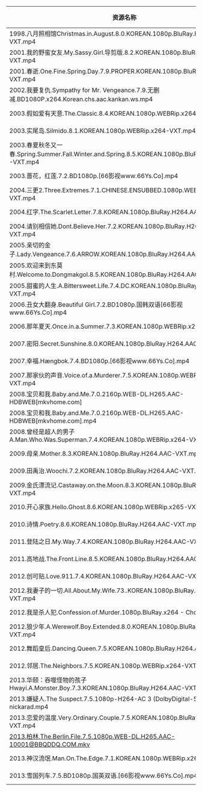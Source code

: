 | 资源名称                                                                                       | 分享链接                                      | 发布时间       |
| ------------------------------------------------------------------------------------------ | ----------------------------------------- | ---------- |
| 1998.八月照相馆Christmas.in.August.8.0.KOREAN.1080p.BluRay.H264.AAC-VXT.mp4                     | https://www.aliyundrive.com/s/42QQzxjcgju | 2023-02-07 |
| 2001.我的野蛮女友.My.Sassy.Girl.导剪版.8.2.KOREAN.1080p.BluRay.H264.AAC-VXT.mp4                     | https://www.aliyundrive.com/s/hbDp5qwUdDC | 2023-02-07 |
| 2001.春逝.One.Fine.Spring.Day.7.9.PROPER.KOREAN.1080p.BluRay.H264.AAC-VXT.mp4                | https://www.aliyundrive.com/s/5Q9DjpVUQAQ | 2023-02-07 |
| 2002.我要复仇.Sympathy for Mr. Vengeance.7.9.无删减.BD1080P.x264.Korean.chs.aac.kankan.ws.mp4     | https://www.aliyundrive.com/s/Xw1nvz3MGPn | 2023-02-07 |
| 2003.假如爱有天意.The.Classic.8.4.KOREAN.1080p.WEBRip.x264-RARBG.mp4                             | https://www.aliyundrive.com/s/S5VyXhcUoTj | 2023-02-07 |
| 2003.实尾岛.Silmido.8.1.KOREAN.1080p.WEBRip.x264-VXT.mp4                                      | https://www.aliyundrive.com/s/6p5ZMffFaFp | 2023-02-07 |
| 2003.春夏秋冬又一春.Spring.Summer.Fall.Winter.and.Spring.8.5.KOREAN.1080p.BluRay.H264.AAC-VXT.mp4 | https://www.aliyundrive.com/s/ARo8iCRpzEb | 2023-02-07 |
| 2003.蔷花，红莲.7.2.BD1080p.[66影视www.66Ys.Co].mp4                                               | https://www.aliyundrive.com/s/3KuF1papCiH | 2023-02-07 |
| 2004.三更2.Three.Extremes.7.1.CHINESE.ENSUBBED.1080p.WEBRip.x264-VXT.mp4                     | https://www.aliyundrive.com/s/SD1Q4Jeg77y | 2023-02-07 |
| 2004.红字.The.Scarlet.Letter.7.8.KOREAN.1080p.BluRay.H264.AAC-VXT.mp4                        | https://www.aliyundrive.com/s/a41tnTWAG8X | 2023-02-07 |
| 2004.请别相信她.Dont.Believe.Her.7.2.KOREAN.1080p.BluRay.H264.AAC-VXT.mp4                       | https://www.aliyundrive.com/s/SLBjaRJGFfn | 2023-02-07 |
| 2005.亲切的金子.Lady.Vengeance.7.6.ARROW.KOREAN.1080p.BluRay.H264.AAC-VXT.mp4                   | https://www.aliyundrive.com/s/6D2C93T6JFJ | 2023-02-07 |
| 2005.欢迎来到东莫村.Welcome.to.Dongmakgol.8.5.KOREAN.1080p.BluRay.H264.AAC-VXT.mp4                | https://www.aliyundrive.com/s/gZ6tUPnNVPX | 2023-02-07 |
| 2005.甜蜜的人生.A.Bittersweet.Life.7.4.DC.KOREAN.1080p.BluRay.H264.AAC-VXT.mp4                  | https://www.aliyundrive.com/s/mUsRXePQK3s | 2023-02-07 |
| 2006.丑女大翻身.Beautiful Girl.7.2.BD1080p.国韩双语[66影视www.66Ys.Co].mp4                            | https://www.aliyundrive.com/s/uRcwRuvE5CH | 2023-02-07 |
| 2006.那年夏天.Once.in.a.Summer.7.3.KOREAN.1080p.WEBRip.x265-VXT.mp4                            | https://www.aliyundrive.com/s/xRhVXHNA8JK | 2023-02-07 |
| 2007.密阳.Secret.Sunshine.8.0.KOREAN.1080p.BluRay.H264.AAC-VXT.mp4                           | https://www.aliyundrive.com/s/KrzwwnDnQ7S | 2023-02-07 |
| 2007.幸福.Hængbok.7.4.BD1080p.[66影视www.66Ys.Co].mp4                                          | https://www.aliyundrive.com/s/vDrD69WpUYS | 2023-02-07 |
| 2007.那家伙的声音.Voice.of.a.Murderer.7.5.KOREAN.1080p.WEBRip.x264-VXT.mp4                       | https://www.aliyundrive.com/s/AvoHCyvEbzJ | 2023-02-07 |
| 2008.宝贝和我.Baby.and.Me.7.0.2160p.WEB-DL.H265.AAC-HDBWEB[mkvhome.com]                        | https://www.aliyundrive.com/s/yNc9zPeCLaJ | 2023-02-07 |
| 2008.宝贝和我.Baby.and.Me.7.0.2160p.WEB-DL.H265.AAC-HDBWEB[mkvhome.com].mp4                    | https://www.aliyundrive.com/s/8krAugwN9BW | 2023-02-07 |
| 2008.曾经是超人的男子A.Man.Who.Was.Superman.7.4.KOREAN.1080p.WEBRip.x264-VXT.mp4                   | https://www.aliyundrive.com/s/BPgHuNoHSUj | 2023-02-07 |
| 2009.母亲.Mother.8.3.KOREAN.1080p.BluRay.H264.AAC-VXT.mp4                                    | https://www.aliyundrive.com/s/2FUJrQFLT4P | 2023-02-07 |
| 2009.田禹治.Woochi.7.2.KOREAN.1080p.BluRay.H264.AAC-VXT.mp4                                   | https://www.aliyundrive.com/s/e4qLDkfJCJm | 2023-02-07 |
| 2009.金氏漂流记.Castaway.on.the.Moon.8.3.KOREAN.1080p.BluRay.H264.AAC-VXT.mp4                   | https://www.aliyundrive.com/s/hX4g4x9tC21 | 2023-02-07 |
| 2010.开心家族.Hello.Ghost.8.6.KOREAN.1080p.WEBRip.x265-VXT.mp4                                 | https://www.aliyundrive.com/s/fV789ZwrZub | 2023-02-07 |
| 2010.诗情.Poetry.8.6.KOREAN.1080p.BluRay.H264.AAC-VXT.mp4                                    | https://www.aliyundrive.com/s/p7SZMcDmMB6 | 2023-02-07 |
| 2011.登陆之日.My.Way.7.4.KOREAN.1080p.BluRay.H264.AAC-VXT.mp4                                  | https://www.aliyundrive.com/s/pxNu2URiqCz | 2023-02-07 |
| 2011.高地战.The.Front.Line.8.5.KOREAN.1080p.BluRay.H264.AAC-VXT.mp4                           | https://www.aliyundrive.com/s/8DiCXfkxvZ8 | 2023-02-07 |
| 2012.创可贴.Love.911.7.4.KOREAN.1080p.BluRay.H264.AAC-VXT.mp4                                 | https://www.aliyundrive.com/s/PtKiA4BWKH5 | 2023-02-07 |
| 2012.我妻子的一切.All.About.My.Wife.73..KOREAN.1080p.BluRay.H264.AAC-VXT.mp4                     | https://www.aliyundrive.com/s/QnMqgMxnz1k | 2023-02-07 |
| 2012.我是杀人犯.Confession.of.Murder.1080p.BluRay.x264 - Chosen1.mkv                            | https://www.aliyundrive.com/s/qLQuLi5QB6f | 2023-02-07 |
| 2012.狼少年.A.Werewolf.Boy.Extended.8.0.KOREAN.1080p.BluRay.H264.AAC-VXT.mp4                  | https://www.aliyundrive.com/s/fmnVLf3aeTR | 2023-02-07 |
| 2012.舞蹈皇后.Dancing.Queen.7.5.KOREAN.1080p.BluRay.H264.AAC-VXT.mp4                           | https://www.aliyundrive.com/s/SiU3vz1yS5q | 2023-02-07 |
| 2012.邻居.The.Neighbors.7.5.KOREAN.1080p.WEBRip.x264-VXT.mp4                                 | https://www.aliyundrive.com/s/MFZN11xcaaf | 2023-02-07 |
| 2013.华颐：吞噬怪物的孩子Hwayi.A.Monster.Boy.7.3.KOREAN.1080p.BluRay.H264.AAC-VXT.mp4                | https://www.aliyundrive.com/s/9H9xaT5LDFn | 2023-02-07 |
| 2013.嫌疑人.The Suspect.7.5.1080p-H264-AC 3 (DolbyDigital-5.1) & nickarad.mp4                 | https://www.aliyundrive.com/s/31JzrM6wo38 | 2023-02-07 |
| 2013.恋爱的温度.Very.Ordinary.Couple.7.5.KOREAN.1080p.BluRay.H264.AAC-VXT.mp4                   | https://www.aliyundrive.com/s/r8ByfyoQPhT | 2023-02-07 |
| 2013.柏林.The.Berlin.File.7.5.1080p.WEB-DL.H265.AAC-10001@BBQDDQ.COM.mkv                     | https://www.aliyundrive.com/s/yKaKDUkA8hZ | 2023-02-07 |
| 2013.神汉流氓.Man.On.The.Edge.7.1.KOREAN.1080p.WEBRip.x264-VXT.mp4                             | https://www.aliyundrive.com/s/J4pGE6R6g8L | 2023-02-07 |
| 2013.雪国列车.7.5.BD1080p.国英双语.[66影视www.66Ys.Co].mp4                                           | https://www.aliyundrive.com/s/Nx2KsyWAskz | 2023-02-07 |
